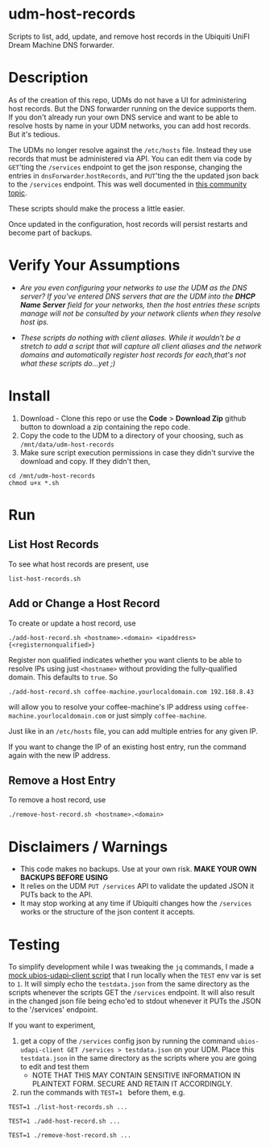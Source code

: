 # udm-host-records

Scripts to list, add, update, and remove host records in the Ubiquiti UniFI Dream Machine DNS forwarder.

# Description

As of the creation of this repo, UDMs do not have a UI for administering host records.  But the DNS forwarder running on the device supports them.  If you don't already run your own DNS service and want to be able to resolve hosts by name in your UDM networks, you can add host records.  But it's tedious.

The UDMs no longer resolve against the `/etc/hosts` file.  Instead they use records that must be administered via API.  You can edit them via code by `GET`'ting the `/services` endpoint to get the json response, changing the entries in `dnsForwarder`.`hostRecords`, and `PUT`'ting the the updated json back to the `/services` endpoint.  This was well documented in [this community topic](https://community.ui.com/questions/UDM-Base-How-to-add-static-hostname-for-dnsmasq-forwarder/88354ba8-2b7e-443c-8031-7ac680dafd47).

These scripts should make the process a little easier.

Once updated in the configuration, host records will persist restarts and become part of backups.

# Verify Your Assumptions

*  *Are you even configuring your networks to use the UDM as the DNS server?  If you've entered DNS servers that are the UDM into the **DHCP Name Server** field for your networks, then the host entries these scripts manage will not be consulted by your network clients when they resolve host ips.*

*  *These scripts do nothing with client aliases. While it wouldn't be a stretch to add a script that will capture all client aliases and the network domains and automatically register host records for each,that's not what these scripts do...yet ;)*

# Install

1. Download - Clone this repo or use the **Code** > **Download Zip** github button to download a zip containing the repo code.
2. Copy the code to the UDM to a directory of your choosing, such as `/mnt/data/udm-host-records`
3. Make sure script execution permissions in case they didn't survive the download and copy.   If they didn't then, 
```
cd /mnt/udm-host-records
chmod u+x *.sh
```

# Run

## List Host Records 

To see what host records are present, use

```
list-host-records.sh
```

## Add or Change a Host Record

To create or update a host record, use

```
./add-host-record.sh <hostname>.<domain> <ipaddress> {<registernonqualified>}
```

Register non qualified indicates whether you want clients to be able to resolve IPs using just `<hostname>` without providing the fully-qualified domain.  This defaults to `true`.  So

```
./add-host-record.sh coffee-machine.yourlocaldomain.com 192.168.8.43
```

will allow you to resolve your coffee-machine's IP address using `coffee-machine.yourlocaldomain.com` or just simply `coffee-machine`.

Just like in an `/etc/hosts` file, you can add multiple entries for any given IP.

If you want to change the IP of an existing host entry, run the command again with the new IP address.

## Remove a Host Entry

To remove a host record, use

```
./remove-host-record.sh <hostname>.<domain>
```

# Disclaimers / Warnings

* This code makes no backups.  Use at your own risk.  **MAKE YOUR OWN BACKUPS BEFORE USING**
* It relies on the UDM `PUT /services` API to validate the updated JSON it PUTs back to the API.
* It may stop working at any time if Ubiquiti changes how the `/services` works or the structure of the json content it accepts.

# Testing

To simplify development while I was tweaking the `jq` commands, I made a [mock ubios-udapi-client script](./mock-ubios-udapi-client.sh) that I run locally when the `TEST` env var is set to `1`.  It will  simply echo the `testdata.json` from the same directory as the scripts whenever the scripts GET the `/services` endpoint.  It will also result in the changed json file being echo'ed to stdout whenever it PUTs the JSON to the '/services' endpoint.

If you want to experiment, 

1. get a copy of the `/services` config json by running the command `ubios-udapi-client GET /services > testdata.json` on your UDM.  Place this `testdata.json` in the same directory as the scripts where you are going to edit and test them
   * NOTE THAT THIS MAY CONTAIN SENSITIVE INFORMATION IN PLAINTEXT FORM.  SECURE AND RETAIN IT ACCORDINGLY.
2. run the commands with `TEST=1 ` before them, e.g.

```
TEST=1 ./list-host-records.sh ...
```

```
TEST=1 ./add-host-record.sh ...
```

```
TEST=1 ./remove-host-record.sh ...
```


